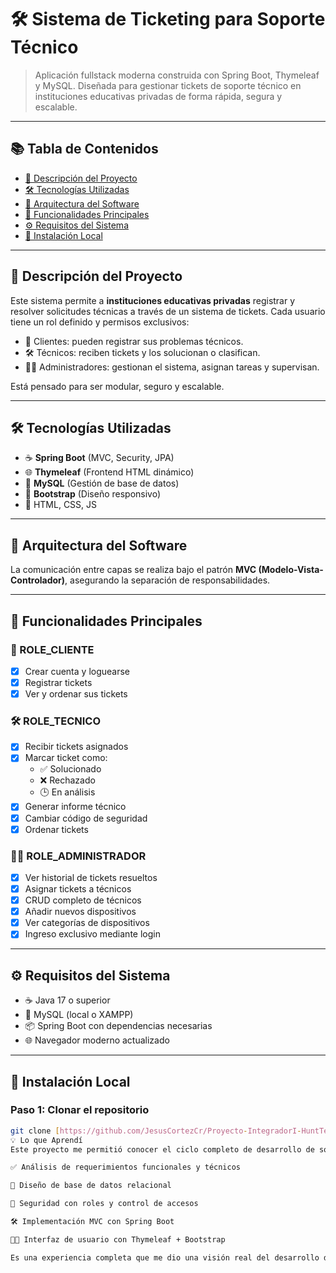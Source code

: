 # 🛠️ Sistema de Ticketing para Soporte Técnico

> Aplicación fullstack moderna construida con Spring Boot, Thymeleaf y MySQL. Diseñada para gestionar tickets de soporte técnico en instituciones educativas privadas de forma rápida, segura y escalable.

---

## 📚 Tabla de Contenidos

- [🧠 Descripción del Proyecto](#-descripción-del-proyecto)
- [🛠️ Tecnologías Utilizadas](#️-tecnologías-utilizadas)
- [🧩 Arquitectura del Software](#-arquitectura-del-software)
- [🔑 Funcionalidades Principales](#-funcionalidades-principales)
- [⚙️ Requisitos del Sistema](#️-requisitos-del-sistema)
- [🚀 Instalación Local](#-instalación-local)

---

## 🧠 Descripción del Proyecto

Este sistema permite a **instituciones educativas privadas** registrar y resolver solicitudes técnicas a través de un sistema de tickets. Cada usuario tiene un rol definido y permisos exclusivos:

- 📩 Clientes: pueden registrar sus problemas técnicos.
- 🛠️ Técnicos: reciben tickets y los solucionan o clasifican.
- 🧑‍💼 Administradores: gestionan el sistema, asignan tareas y supervisan.

Está pensado para ser modular, seguro y escalable.

---

## 🛠️ Tecnologías Utilizadas

- ☕ **Spring Boot** (MVC, Security, JPA)
- 🌐 **Thymeleaf** (Frontend HTML dinámico)
- 🐬 **MySQL** (Gestión de base de datos)
- 🎨 **Bootstrap** (Diseño responsivo)
- 🧱 HTML, CSS, JS

---

## 🧩 Arquitectura del Software


La comunicación entre capas se realiza bajo el patrón **MVC (Modelo-Vista-Controlador)**, asegurando la separación de responsabilidades.

---

## 🔑 Funcionalidades Principales

### 👤 ROLE_CLIENTE

- [x] Crear cuenta y loguearse
- [x] Registrar tickets
- [x] Ver y ordenar sus tickets

### 🛠️ ROLE_TECNICO

- [x] Recibir tickets asignados
- [x] Marcar ticket como:
  - ✅ Solucionado
  - ❌ Rechazado
  - 🕒 En análisis
- [x] Generar informe técnico
- [x] Cambiar código de seguridad
- [x] Ordenar tickets

### 🧑‍💼 ROLE_ADMINISTRADOR

- [x] Ver historial de tickets resueltos
- [x] Asignar tickets a técnicos
- [x] CRUD completo de técnicos
- [x] Añadir nuevos dispositivos
- [x] Ver categorías de dispositivos
- [x] Ingreso exclusivo mediante login

---

## ⚙️ Requisitos del Sistema

- ☕ Java 17 o superior
- 🐬 MySQL (local o XAMPP)
- 📦 Spring Boot con dependencias necesarias
- 🌐 Navegador moderno actualizado

---

## 🚀 Instalación Local

### Paso 1: Clonar el repositorio

```bash
git clone [https://github.com/JesusCortezCr/Proyecto-IntegradorI-HuntTech]
💡 Lo que Aprendí
Este proyecto me permitió conocer el ciclo completo de desarrollo de software:

✅ Análisis de requerimientos funcionales y técnicos

🧠 Diseño de base de datos relacional

🔐 Seguridad con roles y control de accesos

🛠️ Implementación MVC con Spring Boot

🧑‍🎨 Interfaz de usuario con Thymeleaf + Bootstrap

Es una experiencia completa que me dio una visión real del desarrollo de software profesional.
